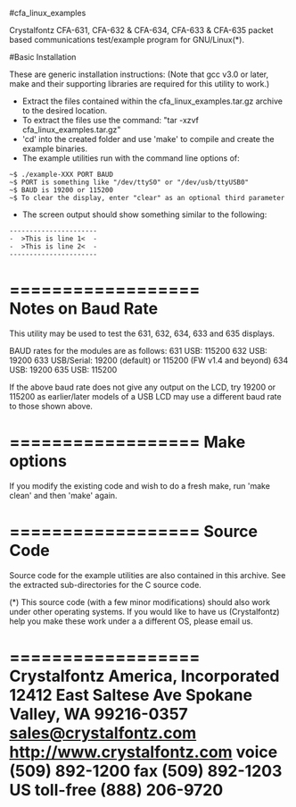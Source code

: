 #cfa_linux_examples

Crystalfontz CFA-631, CFA-632 & CFA-634, CFA-633 & CFA-635 packet based
communications test/example program for GNU/Linux(*).

#Basic Installation

   These are generic installation instructions:
   (Note that gcc v3.0 or later, make and their supporting libraries
    are required for this utility to work.)

* Extract the files contained within the cfa_linux_examples.tar.gz archive to the desired location.
* To extract the files use the command: "tar -xzvf cfa_linux_examples.tar.gz"
* 'cd' into the created folder and use 'make' to compile and create the example binaries.
* The example utilities run with the command line options of:

````
~$ ./example-XXX PORT BAUD
~$ PORT is something like "/dev/ttyS0" or "/dev/usb/ttyUSB0"
~$ BAUD is 19200 or 115200
~$ To clear the display, enter "clear" as an optional third parameter
````

* The screen output should show something similar to the following:

````
----------------------
-  >This is line 1<  -
-  >This is line 2<  -
----------------------
````

==================   
Notes on Baud Rate
==================

   This utility may be used to test the 631, 632, 634, 633 and 635 displays.

   BAUD rates for the modules are as follows:
      631 USB: 115200
      632 USB: 19200
      633 USB/Serial: 19200 (default) or 115200 (FW v1.4 and beyond)
      634 USB: 19200
      635 USB: 115200

   If the above baud rate does not give any output on the LCD, try 19200 or 115200
   as earlier/later models of a USB LCD may use a different baud rate to those shown
   above.

==================
Make options
==================
   If you modify the existing code and wish to do a fresh make, run
   'make clean' and then 'make' again. 

==================
Source Code
==================

Source code for the example utilities are also contained in this archive.
See the extracted sub-directories for the C source code.

(*) This source code (with a few minor modifications) should also work under
other operating systems.
If you would like to have us (Crystalfontz) help you make these work under a
a different OS, please email us.

==================
    Crystalfontz America, Incorporated
    12412 East Saltese Ave
    Spokane Valley, WA 99216-0357
    sales@crystalfontz.com http://www.crystalfontz.com
    voice (509) 892-1200 fax (509) 892-1203 US toll-free (888) 206-9720
==================

